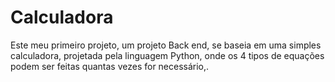 # Calculadora
 Este meu primeiro projeto, um projeto Back end, se baseia em uma simples calculadora, projetada pela linguagem Python, onde os 4 tipos de equações podem ser feitas quantas vezes for necessário,.
